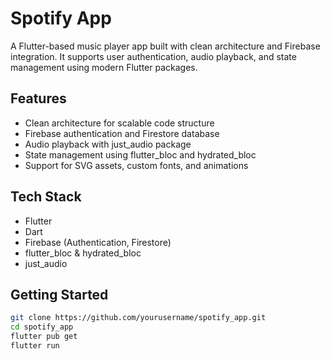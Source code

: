 # Spotify App

A Flutter-based music player app built with clean architecture and Firebase integration. It supports user authentication, audio playback, and state management using modern Flutter packages.

## Features
- Clean architecture for scalable code structure
- Firebase authentication and Firestore database
- Audio playback with just_audio package
- State management using flutter_bloc and hydrated_bloc
- Support for SVG assets, custom fonts, and animations

## Tech Stack
- Flutter
- Dart
- Firebase (Authentication, Firestore)
- flutter_bloc & hydrated_bloc
- just_audio

## Getting Started
```bash
git clone https://github.com/yourusername/spotify_app.git
cd spotify_app
flutter pub get
flutter run
